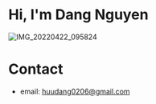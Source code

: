 # Hi, I'm Dang Nguyen

![IMG_20220422_095824](https://user-images.githubusercontent.com/81134060/169635349-6d41aff9-b80a-4cf6-a0f6-10daf8e3004f.jpg)

# Contact
- email: huudang0206@gmail.com

